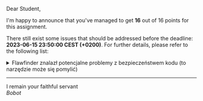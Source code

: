 Dear Student,

I'm happy to announce that you've managed to get **16** out of 16 points for this assignment.

There still exist some issues that should be addressed before the deadline: **2023-06-15 23:50:00 CEST (+0200)**. For further details, please refer to the following list:

<details><summary>Flawfinder znalazł potencjalne problemy z bezpieczeństwem kodu (to narzędzie może się pomylić)</summary>/tmp/tmptfls06dc/student/zaj5MyList_mySort/mySorting.h:26:9:&nbsp;&nbsp;[4]&nbsp;(buffer)&nbsp;strcpy:Does&nbsp;not&nbsp;check&nbsp;for&nbsp;buffer&nbsp;overflows&nbsp;when&nbsp;copying&nbsp;to&nbsp;destination&nbsp;[MS-banned]&nbsp;(CWE-120).&nbsp;&nbsp;Consider&nbsp;using&nbsp;snprintf,&nbsp;strcpy_s,&nbsp;or&nbsp;strlcpy&nbsp;(warning:&nbsp;strncpy&nbsp;easily&nbsp;misused).&nbsp;<br>&nbsp;&nbsp;&nbsp;&nbsp;&nbsp;&nbsp;&nbsp;&nbsp;strcpy(sort[i],&nbsp;vector[i].c_str());<br></details>

-----------
I remain your faithful servant\
_Bobot_